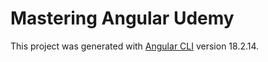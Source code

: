# Mastering Angular Udemy

This project was generated with [Angular CLI](https://github.com/angular/angular-cli) version 18.2.14.
